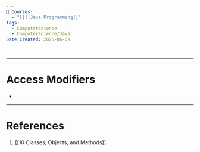 ```yaml
---
📕 Courses:
  - "[[!!Java Programming]]"
tags:
  - ComputerScience
  - ComputerScience/Java
Date Created: 2025-06-09
---
```

```table-of-contents
```
---
# Access Modifiers
- 
---
# References
1. [[10 Classes, Objects, and Methods]]
